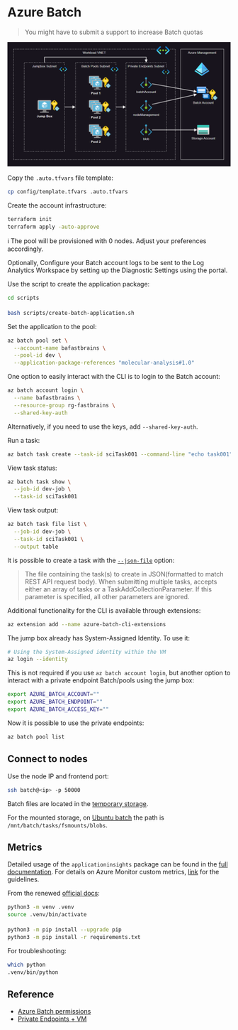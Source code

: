 # Azure Batch

> You might have to submit a support to increase Batch quotas

<img src=".docs/batch.png" />

Copy the `.auto.tfvars` file template:

```sh
cp config/template.tfvars .auto.tfvars
```

Create the account infrastructure:

```sh
terraform init
terraform apply -auto-approve
```

ℹ️ The pool will be provisioned with 0 nodes. Adjust your preferences accordingly.

Optionally, Configure your Batch account logs to be sent to the Log Analytics Workspace by setting up the Diagnostic Settings using the portal.

Use the script to create the application package:

```sh
cd scripts

bash scripts/create-batch-application.sh
```

Set the application to the pool:

```sh
az batch pool set \
  --account-name bafastbrains \
  --pool-id dev \
  --application-package-references "molecular-analysis#1.0"
```

One option to easily interact with the CLI is to login to the Batch account:

```sh
az batch account login \
  --name bafastbrains \
  --resource-group rg-fastbrains \
  --shared-key-auth
```

Alternatively, if you need to use the keys, add `--shared-key-auth`.

Run a task:

```sh
az batch task create --task-id sciTask001 --command-line "echo task001" --job-id dev-job
```

View task status:

```sh
az batch task show \
  --job-id dev-job \
  --task-id sciTask001
```

View task output:

```sh
az batch task file list \
  --job-id dev-job \
  --task-id sciTask001 \
  --output table
```

It is possible to create a task with the [`--json-file`][1] option:

> The file containing the task(s) to create in JSON(formatted to match REST API request body). When submitting multiple tasks, accepts either an array of tasks or a TaskAddCollectionParameter. If this parameter is specified, all other parameters are ignored.

Additional functionality for the CLI is available through extensions:

```sh
az extension add --name azure-batch-cli-extensions
```

The jump box already has System-Assigned Identity. To use it:

```sh
# Using the System-Assigned identity within the VM
az login --identity
```

This is not required if you use `az batch account login`, but another option to interact with a private endpoint Batch/pools using the jump box:

```sh
export AZURE_BATCH_ACCOUNT=""
export AZURE_BATCH_ENDPOINT=""
export AZURE_BATCH_ACCESS_KEY=""
```

Now it is possible to use the private endpoints:

```sh
az batch pool list
```

## Connect to nodes

Use the node IP and frontend port:

```sh
ssh batch@<ip> -p 50000
```

Batch files are located in the [temporary storage][2].

For the mounted storage, on [Ubuntu batch][3] the path is `/mnt/batch/tasks/fsmounts/blobs`.

## Metrics

Detailed usage of the `applicationinsights` package can be found in the [full documentation][5]. For details on Azure Monitor custom metrics, [link][6] for the guidelines.

From the renewed [official docs][4]:

```sh
python3 -m venv .venv
source .venv/bin/activate

python3 -m pip install --upgrade pip
python3 -m pip install -r requirements.txt
```

For troubleshooting:

```sh
which python
.venv/bin/python
```


## Reference

- [Azure Batch permissions](https://techcommunity.microsoft.com/t5/azure-paas-blog/the-usage-of-managed-identity-in-the-azure-batch-account-and/ba-p/3607014)
- [Private Endpoints + VM](https://learn.microsoft.com/en-us/troubleshoot/azure/general/azure-batch-pool-creation-failure#cause-1-public-network-access-is-disabled-but-batch-account-doesnt-have-private-endpoint)

[1]: https://learn.microsoft.com/en-us/cli/azure/batch/task?view=azure-cli-latest#az-batch-task-create
[2]: https://learn.microsoft.com/en-us/azure/batch/files-and-directories
[3]: https://learn.microsoft.com/en-us/azure/batch/virtual-file-mount?tabs=linux
[4]: https://packaging.python.org/en/latest/guides/installing-using-pip-and-virtual-environments/
[5]: https://shipit.dev/python-appinsights/
[6]: https://learn.microsoft.com/en-us/azure/azure-monitor/essentials/metrics-custom-overview
